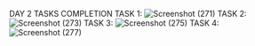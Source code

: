 DAY 2 TASKS COMPLETION
TASK 1:
![Screenshot (271)](https://github.com/user-attachments/assets/ee65ba53-d353-42c1-9c10-44ce577e3d22)
TASK 2:
![Screenshot (273)](https://github.com/user-attachments/assets/9f02996e-1940-4ab7-bc51-a84c942ff1f8)
TASK 3:
![Screenshot (275)](https://github.com/user-attachments/assets/d0a99b32-66d2-4d66-8e07-8d63b9b79267)
TASK 4:
![Screenshot (277)](https://github.com/user-attachments/assets/d05826b9-cf59-4ebb-896a-9572ad6dca05)



